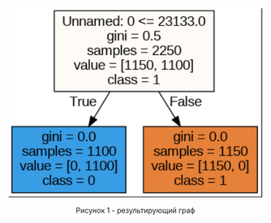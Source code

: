 <div id="header" align="center">
  <img src="https://github.com/QuanRy/Machine_Learning/blob/main/lab_5/%D0%B3%D1%80%D0%B0%D1%84%20%D1%80%D0%B5%D0%B7%D1%83%D0%BB%D1%8C%D1%82%D0%B0%D1%82.PNG" width="500"/>
  <p> Рисунок 1 - результирующий граф </p> 
</div>

